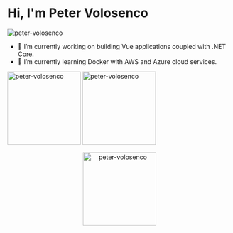 <h1>Hi, I'm Peter Volosenco</h1>

<p align="left"> <img src="https://komarev.com/ghpvc/?username=peter-volosenco&label=Profile%20views&color=0e75b6&style=for-the-badge" alt="peter-volosenco" /> </p>

- 🔭 I’m currently working on building Vue applications coupled with .NET Core.
- 🌱 I’m currently learning Docker with AWS and Azure cloud services.
<!--
- 👯 I’m looking to collaborate on ...
- 🤔 I’m looking for help with ...
- 😄 Pronouns: ...
- ⚡ Fun fact: ...
- 📫 How to reach me: ...
- 💬 Ask me about ...
-->

<p><img style="height: 165px;" src="https://github-readme-streak-stats.herokuapp.com/?user=peter-volosenco&" alt="peter-volosenco" /> <img style="height: 165px;" src="https://github-readme-stats.vercel.app/api/top-langs?username=peter-volosenco&show_icons=true&locale=en&layout=compact" alt="peter-volosenco" /></p>
<p style="text-align:center;"><img style="height: 165px;" src="https://github-readme-stats.vercel.app/api?username=peter-volosenco&show_icons=true&locale=en" alt="peter-volosenco" /></p>
